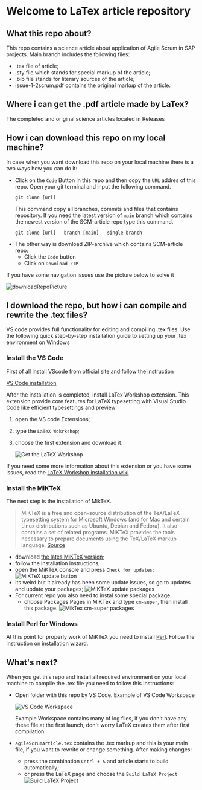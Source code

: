 # Welcome to LaTex article repository

## What this repo about?
This repo contains a science article about application of Agile Scrum in SAP projects. 
Main branch includes the following files: 

* .tex file of article;
* .sty file which stands for special markup of the article;
* .bib file stands for literary sources of the article;
*  issue-1-2scrum.pdf contains the original markup of the article.

## Where i can get the .pdf article made by LaTex?

The completed and original science articles located in Releases

## How i can download this repo on my local machine?

In case when you want download this repo on your local machine there is a two ways how you can do it:

* Click on the `Code` Button in this repo and then copy the `URL` addres of this repo.
Open your git terminal and input the following command. 
    ```
    git clone [url]
    ```
    This command copy all branches, commits and files that contains repository. If you need the latest version of `main` branch which contains the newest version of the 
    SCM-article repo type this command.
    ```
    git clone [url] --branch [main] --single-branch
    ```
* The other way is download ZIP-archive which contains SCM-article repo:
    * Click the `Code` button
    * Click on `Download ZIP` 

If you have some navigation issues use the picture below to solve it

![downloadRepoPicture](/readme_figures/downnloadRepo.png)

## I download the repo, but how i can compile and rewrite the .tex files?
VS code provides full functionality for editing and compiling .tex files. Use the following quick step-by-step installation guide to setting up your .tex environment on Windows

 ### Install the VS Code

First of all install VScode from official site and follow the instruction

[VS Code installation](https://code.visualstudio.com/docs/setup/windows)

After the installation is completed, install LaTex Workshop extension. This extension provide core features for LaTeX typesetting with Visual Studio Code like efficient typesettings and preview

1. open the VS code Extensions;
2. type the `LaTeX Wokrkshop`;
3. choose the first extension and download it.

    ![Get the LaTeX Workshop](/readme_figures/downloadLaTeXWorkshop.png)

If you need some more information about this extension or you have some issues, read the [LaTeX Workshop installation wiki](https://github.com/James-Yu/LaTeX-Workshop/wiki/Install)

### Install the MiKTeX
The next step is the installation of MikTeX.

> MiKTeX is a free and open-source distribution of the TeX/LaTeX typesetting system for Microsoft Windows (and for Mac and certain Linux distributions such as Ubuntu, Debian and Fedora). It also contains a set of related programs. MiKTeX provides the tools necessary to prepare documents using the TeX/LaTeX markup language. [Source](https://en.wikipedia.org/wiki/MiKTeX)

* download [the lates MiKTeX  version](https://miktex.org/download);
* follow the installation instructions;
* open the MiKTeX console and press `Check for updates`;
    ![MiKTeX update button](/readme_figures/miKTeXUpdate.png)
* its weird but it already has been some update issues, so go to updates and update your packages;
    ![MiKTeX update packages](/readme_figures/miKTeXUpdatePackages.png)
* For current repo you also need to instal some special package.
    * choose Packages Pages in MiKTex and type `cm-super`, then install this package.
        ![MikTex cm-super packages](/readme_figures/mikTex_cm-super.png)

### Install Perl for Windows

At this point for properly work of MiKTeX you need to install [Perl](https://strawberryperl.com/). Follow the instruction on installation wizard.

## What's next?

When you get this repo and install all required environment on your local machine to compile the .tex file you need to follow this instructions:

* Open folder with this repo by VS Code. Example of VS Code Workspace

    ![VS Code Workspace](/readme_figures/vsCodeWorkspace.png)

    Example Workspace contains many of log files, if you don't have any these file at the first launch, don't worry LaTeX creates them after first compilation
*  `agileScrumArticle.tex` contains the .tex markup and this is your main file, if you want to rewrite or change something. After making changes:
    * press the combination 
        ``` Cntrl + S ``` and article starts to build automatically;
    * or press the LaTeX page and choose the `Build LaTeX Project`
        ![Build LaTeX Project](/readme_figures/buildLaTeX.png)